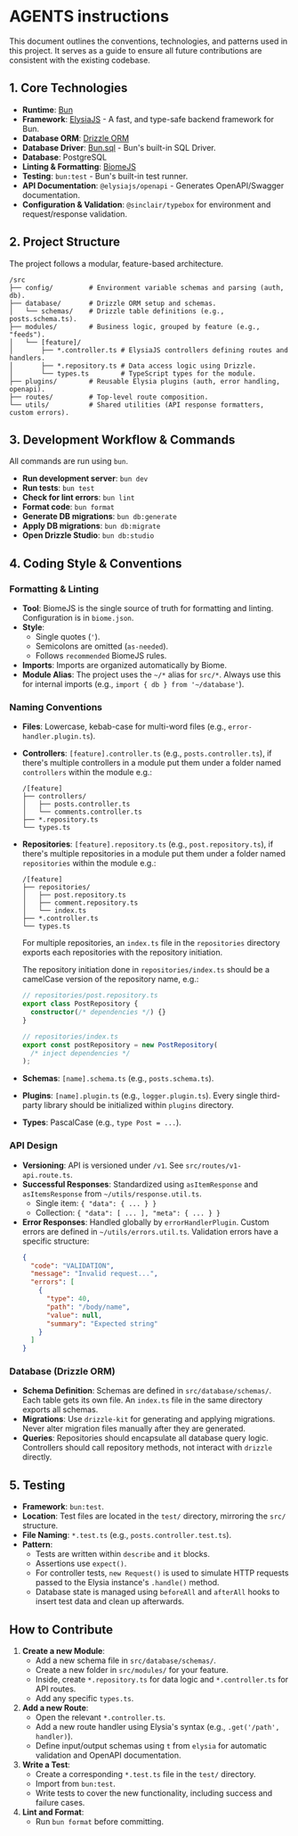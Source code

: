 # AGENTS instructions

This document outlines the conventions, technologies, and patterns used in this project. It serves as a guide to ensure all future contributions are consistent with the existing codebase.

## 1. Core Technologies

- **Runtime**: [Bun](https://bun.sh)
- **Framework**: [ElysiaJS](https://elysiajs.com) - A fast, and type-safe backend framework for Bun.
- **Database ORM**: [Drizzle ORM](https://orm.drizzle.team)
- **Database Driver**: [Bun.sql](https://bun.com/docs/api/sql) - Bun's built-in SQL Driver.
- **Database**: PostgreSQL
- **Linting & Formatting**: [BiomeJS](https://biomejs.dev)
- **Testing**: `bun:test` - Bun's built-in test runner.
- **API Documentation**: `@elysiajs/openapi` - Generates OpenAPI/Swagger documentation.
- **Configuration & Validation**: `@sinclair/typebox` for environment and request/response validation.

## 2. Project Structure

The project follows a modular, feature-based architecture.

```
/src
├── config/         # Environment variable schemas and parsing (auth, db).
├── database/       # Drizzle ORM setup and schemas.
│   └── schemas/    # Drizzle table definitions (e.g., posts.schema.ts).
├── modules/        # Business logic, grouped by feature (e.g., "feeds").
│   └── [feature]/
│       ├── *.controller.ts # ElysiaJS controllers defining routes and handlers.
│       ├── *.repository.ts # Data access logic using Drizzle.
│       └── types.ts        # TypeScript types for the module.
├── plugins/        # Reusable Elysia plugins (auth, error handling, openapi).
├── routes/         # Top-level route composition.
└── utils/          # Shared utilities (API response formatters, custom errors).
```

## 3. Development Workflow & Commands

All commands are run using `bun`.

- **Run development server**: `bun dev`
- **Run tests**: `bun test`
- **Check for lint errors**: `bun lint`
- **Format code**: `bun format`
- **Generate DB migrations**: `bun db:generate`
- **Apply DB migrations**: `bun db:migrate`
- **Open Drizzle Studio**: `bun db:studio`

## 4. Coding Style & Conventions

### Formatting & Linting

- **Tool**: BiomeJS is the single source of truth for formatting and linting. Configuration is in `biome.json`.
- **Style**:
  - Single quotes (`'`).
  - Semicolons are omitted (`as-needed`).
  - Follows `recommended` BiomeJS rules.
- **Imports**: Imports are organized automatically by Biome.
- **Module Alias**: The project uses the `~/*` alias for `src/*`. Always use this for internal imports (e.g., `import { db } from '~/database'`).

### Naming Conventions

- **Files**: Lowercase, kebab-case for multi-word files (e.g., `error-handler.plugin.ts`).
- **Controllers**: `[feature].controller.ts` (e.g., `posts.controller.ts`), if there's multiple controllers in a module put them under a folder named `controllers` within the module e.g.:
  ```
  /[feature]
  ├── controllers/
  │   ├── posts.controller.ts
  │   └── comments.controller.ts
  ├── *.repository.ts
  └── types.ts
  ```
- **Repositories**: `[feature].repository.ts` (e.g., `post.repository.ts`), if there's multiple repositories in a module put them under a folder named `repositories` within the module e.g.:
  ```
  /[feature]
  ├── repositories/
  │   ├── post.repository.ts
  │   ├── comment.repository.ts
  │   └── index.ts
  ├── *.controller.ts
  └── types.ts
  ```
  For multiple repositories, an `index.ts` file in the `repositories` directory exports each repositories with the repository initiation.

  The repository initiation done in `repositories/index.ts` should be a camelCase version of the repository name, e.g.:
  ```ts
  // repositories/post.repository.ts
  export class PostRepository {
    constructor(/* dependencies */) {}
  }

  // repositories/index.ts
  export const postRepository = new PostRepository(
    /* inject dependencies */
  );
  ```
- **Schemas**: `[name].schema.ts` (e.g., `posts.schema.ts`).
- **Plugins**: `[name].plugin.ts` (e.g., `logger.plugin.ts`). Every single third-party library should be initialized within `plugins` directory.
- **Types**: PascalCase (e.g., `type Post = ...`).

### API Design

- **Versioning**: API is versioned under `/v1`. See `src/routes/v1-api.route.ts`.
- **Successful Responses**: Standardized using `asItemResponse` and `asItemsResponse` from `~/utils/response.util.ts`.
  - Single item: `{ "data": { ... } }`
  - Collection: `{ "data": [ ... ], "meta": { ... } }`
- **Error Responses**: Handled globally by `errorHandlerPlugin`. Custom errors are defined in `~/utils/errors.util.ts`. Validation errors have a specific structure:
  ```json
  {
    "code": "VALIDATION",
    "message": "Invalid request...",
    "errors": [
      {
        "type": 40,
        "path": "/body/name",
        "value": null,
        "summary": "Expected string"
      }
    ]
  }
  ```

### Database (Drizzle ORM)

- **Schema Definition**: Schemas are defined in `src/database/schemas/`. Each table gets its own file. An `index.ts` file in the same directory exports all schemas.
- **Migrations**: Use `drizzle-kit` for generating and applying migrations. Never alter migration files manually after they are generated.
- **Queries**: Repositories should encapsulate all database query logic. Controllers should call repository methods, not interact with `drizzle` directly.

## 5. Testing

- **Framework**: `bun:test`.
- **Location**: Test files are located in the `test/` directory, mirroring the `src/` structure.
- **File Naming**: `*.test.ts` (e.g., `posts.controller.test.ts`).
- **Pattern**:
  - Tests are written within `describe` and `it` blocks.
  - Assertions use `expect()`.
  - For controller tests, `new Request()` is used to simulate HTTP requests passed to the Elysia instance's `.handle()` method.
  - Database state is managed using `beforeAll` and `afterAll` hooks to insert test data and clean up afterwards.

## How to Contribute

1.  **Create a new Module**:
    - Add a new schema file in `src/database/schemas/`.
    - Create a new folder in `src/modules/` for your feature.
    - Inside, create `*.repository.ts` for data logic and `*.controller.ts` for API routes.
    - Add any specific `types.ts`.
2.  **Add a new Route**:
    - Open the relevant `*.controller.ts`.
    - Add a new route handler using Elysia's syntax (e.g., `.get('/path', handler)`).
    - Define input/output schemas using `t` from `elysia` for automatic validation and OpenAPI documentation.
3.  **Write a Test**:
    - Create a corresponding `*.test.ts` file in the `test/` directory.
    - Import from `bun:test`.
    - Write tests to cover the new functionality, including success and failure cases.
4.  **Lint and Format**:
    - Run `bun format` before committing.
